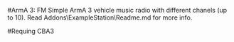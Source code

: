 #ArmA 3: FM
Simple ArmA 3 vehicle music radio with different chanels (up to 10).
Read Addons\ExampleStation\Readme.md for more info.

#Requing CBA3